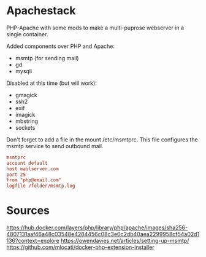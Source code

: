 # Apachestack
 PHP-Apache with some mods to make a multi-puprose webserver in a single container.

Added components over PHP and Apache:
  - msmtp (for sending mail)
  - gd
  - mysqli

Disabled at this time (but will work):
  - gmagick
  - ssh2
  - exif
  - imagick
  - mbstring
  - sockets


Don't forget to add a file in the mount /etc/msmtprc. 
This file configures the msmtp service to send outbound mail.
```conf
msmtprc
account default
host mailserver.com
port 25
from "php@email.com"
logfile /folder/msmtp.log
```

# Sources
https://hub.docker.com/layers/php/library/php/apache/images/sha256-4807131aaf46a48c03548e4284456c08c3e0c2db40aea2299958cf54a02d1136?context=explore
https://owendavies.net/articles/setting-up-msmtp/
https://github.com/mlocati/docker-php-extension-installer